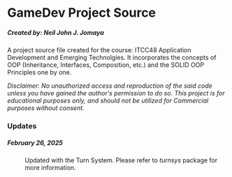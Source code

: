 <h1>GameDev Project Source</h1>

<h5>Created by: <i>Neil John J. Jomaya</i></h5>

<p>
    A project source file created for the course: ITCC48 Application Development and Emerging Technolgies.
    It incorporates the concepts of OOP (Inheritance, Interfaces, Composition, etc.) and the SOLID OOP Principles one by one.
</p>

<i>
    Disclaimer: No unauthorized access and reproduction of the said code unless 
    you have gained the author's permission to do so. This project is for educational purposes only, and should not
    be utilized for Commercial purposes without consent.
</i>

<h3>Updates</h3>
<dl>
    <dt><h5>February 26, 2025</h5> </dt>
    <dd>Updated with the Turn System. Please refer to <i>turnsys</i> package for more information.</dd>
</dl>